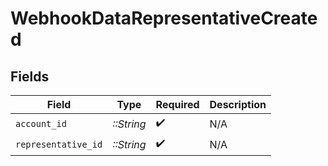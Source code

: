 # WebhookDataRepresentativeCreated


## Fields

| Field               | Type                | Required            | Description         |
| ------------------- | ------------------- | ------------------- | ------------------- |
| `account_id`        | *::String*          | :heavy_check_mark:  | N/A                 |
| `representative_id` | *::String*          | :heavy_check_mark:  | N/A                 |